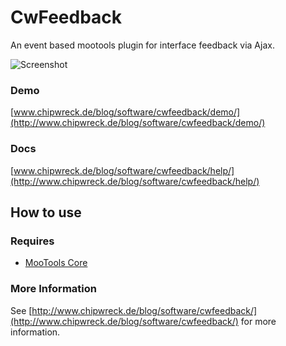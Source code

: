 CwFeedback
===========

An event based mootools plugin for interface feedback via Ajax.

![Screenshot](http://www.chipwreck.de/blog/wp-content/uploads/2010/02/cwfeedback-scrshot.png)

### Demo

[www.chipwreck.de/blog/software/cwfeedback/demo/](http://www.chipwreck.de/blog/software/cwfeedback/demo/)

### Docs
[www.chipwreck.de/blog/software/cwfeedback/help/](http://www.chipwreck.de/blog/software/cwfeedback/help/)

How to use
----------

### Requires

* [MooTools Core](http://mootools.net/core)

### More Information

See [http://www.chipwreck.de/blog/software/cwfeedback/](http://www.chipwreck.de/blog/software/cwfeedback/) for more information.
	